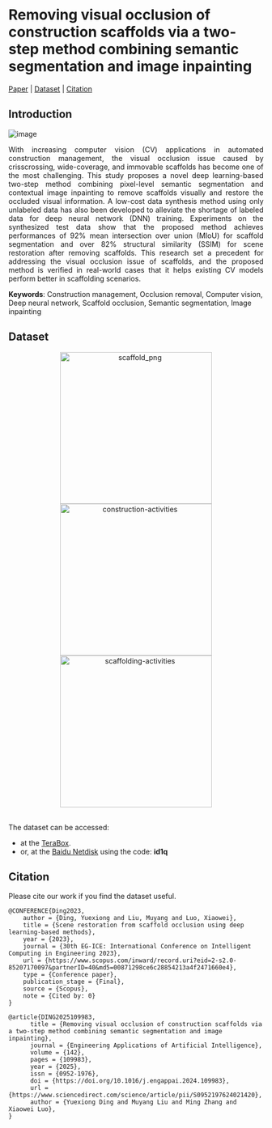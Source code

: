 # Removing visual occlusion of construction scaffolds via a two-step method combining semantic segmentation and image inpainting
[Paper](https://www.researchgate.net/publication/387754791_Removing_visual_occlusion_of_construction_scaffolds_via_a_two-step_method_combining_semantic_segmentation_and_image_inpainting) | [Dataset](#dataset) | [Citation](#citation)


## Introduction
![image](https://github.com/user-attachments/assets/60bc8345-a4a0-453f-b45e-084bed371d1d)

<p align="justify">
With increasing computer vision (CV) applications in automated construction management, the visual occlusion issue caused by crisscrossing, wide-coverage, and immovable scaffolds has become one of the most challenging. This study proposes a novel deep learning-based two-step method combining pixel-level semantic segmentation and contextual image inpainting to remove scaffolds visually and restore the occluded visual information. A low-cost data synthesis method using only unlabeled data has also been developed to alleviate the shortage of labeled data for deep neural network (DNN) training. Experiments on the synthesized test data show that the proposed method achieves performances of 92% mean intersection over union (MIoU) for scaffold segmentation and over 82% structural similarity (SSIM) for scene restoration after removing scaffolds. This research set a precedent for addressing the visual occlusion issue of scaffolds, and the proposed method is verified in real-world cases that it helps existing CV models perform better in scaffolding scenarios.
</p>

**Keywords**: Construction management, Occlusion removal, Computer vision, Deep neural network, Scaffold occlusion, Semantic segmentation, Image inpainting


## Dataset
<div align="center">
      <img src="https://github.com/user-attachments/assets/842f9070-6462-4566-8cd4-efe22e048412" width=300 alt="scaffold_png" />
      <img src="https://github.com/user-attachments/assets/7e3ef9af-a6b9-4901-8d06-dccb15b6a2a4" width=300 alt="construction-activities" />
      <img src="https://github.com/user-attachments/assets/8a85ad42-7d75-4f2d-8c46-9c4e7d40c581" width=300 alt="scaffolding-activities" />
</div>
<br>

The dataset can be accessed:
- at the [TeraBox](https://terabox.com/s/1Hx4K6hRUuoYf596lOZDOGw).
- or, at the [Baidu Netdisk](https://pan.baidu.com/s/1WjF_Mijy0A5f9y6KqXDBbQ) using the code: **id1q**


## Citation
Please cite our work if you find the dataset useful.
```
@CONFERENCE{Ding2023,
	author = {Ding, Yuexiong and Liu, Muyang and Luo, Xiaowei},
	title = {Scene restoration from scaffold occlusion using deep learning-based methods},
	year = {2023},
	journal = {30th EG-ICE: International Conference on Intelligent Computing in Engineering 2023},
	url = {https://www.scopus.com/inward/record.uri?eid=2-s2.0-85207170097&partnerID=40&md5=00871298ce6c28854213a4f2471660e4},
	type = {Conference paper},
	publication_stage = {Final},
	source = {Scopus},
	note = {Cited by: 0}
}

@article{DING2025109983,
      title = {Removing visual occlusion of construction scaffolds via a two-step method combining semantic segmentation and image inpainting},
      journal = {Engineering Applications of Artificial Intelligence},
      volume = {142},
      pages = {109983},
      year = {2025},
      issn = {0952-1976},
      doi = {https://doi.org/10.1016/j.engappai.2024.109983},
      url = {https://www.sciencedirect.com/science/article/pii/S0952197624021420},
      author = {Yuexiong Ding and Muyang Liu and Ming Zhang and Xiaowei Luo},
}
```
